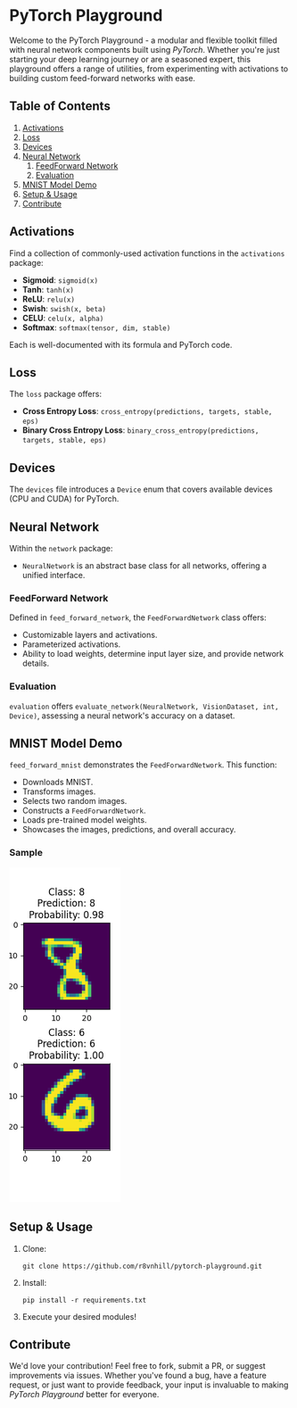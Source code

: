 # PyTorch Playground

Welcome to the PyTorch Playground - a modular and flexible toolkit filled with neural network components built using 
_PyTorch_.
Whether you're just starting your deep learning journey or are a seasoned expert, this playground offers a range of
utilities, from experimenting with activations to building custom feed-forward networks with ease.


## Table of Contents

1. [Activations](#activations)
2. [Loss](#loss) 
3. [Devices](#devices)
4. [Neural Network](#neural-network)
    1. [FeedForward Network](#feedforward-network)
    2. [Evaluation](#evaluation)
5. [MNIST Model Demo](#mnist-model-demo)
6. [Setup & Usage](#setup--usage)
7. [Contribute](#contribute)

## Activations

Find a collection of commonly-used activation functions in the `activations` package:

- **Sigmoid**: `sigmoid(x)`
- **Tanh**: `tanh(x)`
- **ReLU**: `relu(x)`
- **Swish**: `swish(x, beta)`
- **CELU**: `celu(x, alpha)`
- **Softmax**: `softmax(tensor, dim, stable)`

Each is well-documented with its formula and PyTorch code.

## Loss

The `loss` package offers:

- **Cross Entropy Loss**: `cross_entropy(predictions, targets, stable, eps)`
- **Binary Cross Entropy Loss**: `binary_cross_entropy(predictions, targets, stable, eps)`

## Devices

The `devices` file introduces a `Device` enum that covers available devices (CPU and CUDA)
for PyTorch.

## Neural Network

Within the `network` package:

- `NeuralNetwork` is an abstract base class for all networks, offering a unified interface.
  
### FeedForward Network

Defined in `feed_forward_network`, the `FeedForwardNetwork` class offers:

- Customizable layers and activations.
- Parameterized activations.
- Ability to load weights, determine input layer size, and provide network details.

### Evaluation

`evaluation` offers `evaluate_network(NeuralNetwork, VisionDataset, int, Device)`, 
assessing a neural network's accuracy on a dataset.

## MNIST Model Demo

`feed_forward_mnist` demonstrates the `FeedForwardNetwork`.
This function:

- Downloads MNIST.
- Transforms images.
- Selects two random images.
- Constructs a `FeedForwardNetwork`.
- Loads pre-trained model weights.
- Showcases the images, predictions, and overall accuracy.

### Sample

![MNIST Model Output](results/mnist.png)

## Setup & Usage

1. Clone:
    ```
    git clone https://github.com/r8vnhill/pytorch-playground.git
    ```
2. Install:
    ```
    pip install -r requirements.txt
    ```
3. Execute your desired modules!

## Contribute

We'd love your contribution! Feel free to fork, submit a PR, or suggest improvements via issues.
Whether you've found a bug, have a feature request, or just want to provide feedback, your input is invaluable to
making _PyTorch Playground_ better for everyone.
